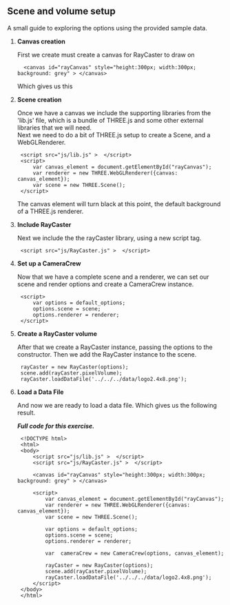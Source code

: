 
Scene and volume setup
---------------


A small guide to exploring the options using the provided sample data.

1. **Canvas creation**

    First we create must create a canvas for RayCaster to draw on

         <canvas id="rayCanvas" style="height:300px; width:300px; background: grey" > </canvas>
     
       
    Which gives us this

    <canvas id="rayCanvasGr" style="height:300px; width:300px; background: grey" ></canvas>
    
2. **Scene creation**

    Once we have a canvas we include the supporting libraries from the 'lib.js' file, 
    which is a bundle of THREE.js and some other external libraries that we will need.   
    Next we need to do a bit of THREE.js setup to create a Scene, and a WebGLRenderer.

        <script src="js/lib.js" >  </script>
        <script>
            var canvas_element = document.getElementById("rayCanvas");
            var renderer = new THREE.WebGLRenderer({canvas: canvas_element});
            var scene = new THREE.Scene();
        </script>

        
    The canvas element will turn black at this point, the default background of a THREE.js renderer.
    
    <canvas id="rayCanvasb" style="height:300px; width:300px; background: black" ></canvas>

3. **Include RayCaster**
    
    Next we include the the rayCaster library, using a new script tag.

        <script src="js/RayCaster.js" >  </script>  

4. **Set up a CameraCrew**

    Now that we have a complete scene and a renderer, we can set our scene and 
    render options and create a CameraCrew instance.

        <script>
            var options = default_options;
            options.scene = scene;
            options.renderer = renderer;
        </script>

5. **Create a RayCaster volume**       
    
    After that we create a RayCaster instance, passing the options to the constructor.
    Then we add the RayCaster instance to the scene.

        rayCaster = new RayCaster(options);
        scene.add(rayCaster.pixelVolume);
        rayCaster.loadDataFile('../../../data/logo2.4x8.png');   
  
6. **Load a Data File**

    And now we are ready to load a data file.
    Which gives us the following result.
   
    <canvas id="rayCanvas" style="height:300px; width:300px; background: grey" ></canvas>
    
    ***Full code for this exercise.*** 

        <!DOCTYPE html> 
        <html> 
        <body> 
            <script src="js/lib.js" >  </script>
            <script src="js/RayCaster.js" >  </script>

            <canvas id="rayCanvas" style="height:300px; width:300px; background: grey" > </canvas>

            <script>
                var canvas_element = document.getElementById("rayCanvas");
                var renderer = new THREE.WebGLRenderer({canvas: canvas_element});
                var scene = new THREE.Scene();

                var options = default_options;
                options.scene = scene;
                options.renderer = renderer;

                var  cameraCrew = new CameraCrew(options, canvas_element);

                rayCaster = new RayCaster(options);
                scene.add(rayCaster.pixelVolume);
                rayCaster.loadDataFile('../../../data/logo2.4x8.png');    
            </script>   
        </body> 
        </html> 



<script id="tutorialScript">
    var canvas_element = document.getElementById("rayCanvas");
    var renderer = new THREE.WebGLRenderer({canvas: canvas_element});
    var scene = new THREE.Scene();
    var canvas_element = document.getElementById("rayCanvas");
    
    rayCaster = new OpenRayCaster({renderTarget:canvas_element});
    rayCaster.loadDataFile(root+'/sampleData/logo2.4x8.png');

</script>